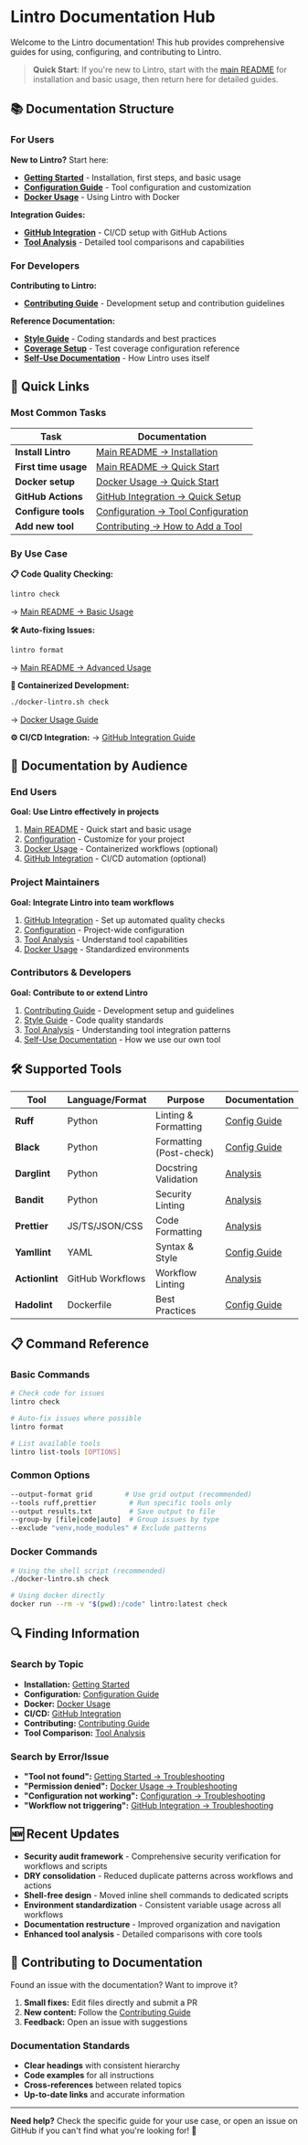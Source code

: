 # Lintro Documentation Hub

Welcome to the Lintro documentation! This hub provides comprehensive guides for using, configuring, and contributing to Lintro.

> **Quick Start**: If you're new to Lintro, start with the [main README](../README.md) for installation and basic usage, then return here for detailed guides.

## 📚 Documentation Structure

### For Users

**New to Lintro?** Start here:

- **[Getting Started](getting-started.md)** - Installation, first steps, and basic usage
- **[Configuration Guide](configuration.md)** - Tool configuration and customization
- **[Docker Usage](docker.md)** - Using Lintro with Docker

**Integration Guides:**

- **[GitHub Integration](github-integration.md)** - CI/CD setup with GitHub Actions
- **[Tool Analysis](tool-analysis/)** - Detailed tool comparisons and capabilities

### For Developers

**Contributing to Lintro:**

- **[Contributing Guide](contributing.md)** - Development setup and contribution guidelines

**Reference Documentation:**

- **[Style Guide](style-guide.md)** - Coding standards and best practices
- **[Coverage Setup](coverage-setup.md)** - Test coverage configuration reference
- **[Self-Use Documentation](lintro-self-use.md)** - How Lintro uses itself

## 🚀 Quick Links

### Most Common Tasks

| Task                 | Documentation                                                             |
| -------------------- | ------------------------------------------------------------------------- |
| **Install Lintro**   | [Main README → Installation](../README.md#installation)                   |
| **First time usage** | [Main README → Quick Start](../README.md#quick-start)                     |
| **Docker setup**     | [Docker Usage → Quick Start](docker.md#quick-start)                       |
| **GitHub Actions**   | [GitHub Integration → Quick Setup](github-integration.md#quick-setup)     |
| **Configure tools**  | [Configuration → Tool Configuration](configuration.md#tool-configuration) |
| **Add new tool**     | [Contributing → How to Add a Tool](contributing.md#how-to-add-a-new-tool) |

### By Use Case

**📋 Code Quality Checking:**

```bash
lintro check
```

→ [Main README → Basic Usage](../README.md#basic-usage)

**🛠️ Auto-fixing Issues:**

```bash
lintro format
```

→ [Main README → Advanced Usage](../README.md#advanced-usage)

**🐳 Containerized Development:**

```bash
./docker-lintro.sh check
```

→ [Docker Usage Guide](docker.md)

**⚙️ CI/CD Integration:**
→ [GitHub Integration Guide](github-integration.md)

## 📖 Documentation by Audience

### End Users

**Goal: Use Lintro effectively in projects**

1. [Main README](../README.md) - Quick start and basic usage
2. [Configuration](configuration.md) - Customize for your project
3. [Docker Usage](docker.md) - Containerized workflows (optional)
4. [GitHub Integration](github-integration.md) - CI/CD automation (optional)

### Project Maintainers

**Goal: Integrate Lintro into team workflows**

1. [GitHub Integration](github-integration.md) - Set up automated quality checks
2. [Configuration](configuration.md) - Project-wide configuration
3. [Tool Analysis](tool-analysis/) - Understand tool capabilities
4. [Docker Usage](docker.md) - Standardized environments

### Contributors & Developers

**Goal: Contribute to or extend Lintro**

1. [Contributing Guide](contributing.md) - Development setup and guidelines
2. [Style Guide](style-guide.md) - Code quality standards
3. [Tool Analysis](tool-analysis/) - Understanding tool integration patterns
4. [Self-Use Documentation](lintro-self-use.md) - How we use our own tool

## 🛠️ Supported Tools

| Tool           | Language/Format  | Purpose                 | Documentation                                              |
| -------------- | ---------------- | ----------------------- | ---------------------------------------------------------- |
| **Ruff**       | Python           | Linting & Formatting    | [Config Guide](configuration.md#ruff-configuration)        |
| **Black**      | Python           | Formatting (Post-check) | [Config Guide](configuration.md#post-checks-configuration) |
| **Darglint**   | Python           | Docstring Validation    | [Analysis](tool-analysis/darglint-analysis.md)             |
| **Bandit**     | Python           | Security Linting        | [Analysis](tool-analysis/bandit-analysis.md)               |
| **Prettier**   | JS/TS/JSON/CSS   | Code Formatting         | [Analysis](tool-analysis/prettier-analysis.md)             |
| **Yamllint**   | YAML             | Syntax & Style          | [Config Guide](configuration.md#yamllint-configuration)    |
| **Actionlint** | GitHub Workflows | Workflow Linting        | [Analysis](tool-analysis/actionlint-analysis.md)           |
| **Hadolint**   | Dockerfile       | Best Practices          | [Config Guide](configuration.md#hadolint-configuration)    |

## 📋 Command Reference

### Basic Commands

```bash
# Check code for issues
lintro check

# Auto-fix issues where possible
lintro format

# List available tools
lintro list-tools [OPTIONS]
```

### Common Options

```bash
--output-format grid        # Use grid output (recommended)
--tools ruff,prettier        # Run specific tools only
--output results.txt         # Save output to file
--group-by [file|code|auto]  # Group issues by type
--exclude "venv,node_modules" # Exclude patterns
```

### Docker Commands

```bash
# Using the shell script (recommended)
./docker-lintro.sh check

# Using docker directly
docker run --rm -v "$(pwd):/code" lintro:latest check
```

## 🔍 Finding Information

### Search by Topic

- **Installation:** [Getting Started](getting-started.md#installation)
- **Configuration:** [Configuration Guide](configuration.md)
- **Docker:** [Docker Usage](docker.md)
- **CI/CD:** [GitHub Integration](github-integration.md)
- **Contributing:** [Contributing Guide](contributing.md)
- **Tool Comparison:** [Tool Analysis](tool-analysis/)

### Search by Error/Issue

- **"Tool not found":** [Getting Started → Troubleshooting](getting-started.md#troubleshooting)
- **"Permission denied":** [Docker Usage → Troubleshooting](docker.md#troubleshooting)
- **"Configuration not working":** [Configuration → Troubleshooting](configuration.md#troubleshooting-configuration)
- **"Workflow not triggering":** [GitHub Integration → Troubleshooting](github-integration.md#troubleshooting)

## 🆕 Recent Updates

- **Security audit framework** - Comprehensive security verification for workflows and scripts
- **DRY consolidation** - Reduced duplicate patterns across workflows and actions
- **Shell-free design** - Moved inline shell commands to dedicated scripts
- **Environment standardization** - Consistent variable usage across all workflows
- **Documentation restructure** - Improved organization and navigation
- **Enhanced tool analysis** - Detailed comparisons with core tools

## 🤝 Contributing to Documentation

Found an issue with the documentation? Want to improve it?

1. **Small fixes:** Edit files directly and submit a PR
2. **New content:** Follow the [Contributing Guide](contributing.md)
3. **Feedback:** Open an issue with suggestions

### Documentation Standards

- **Clear headings** with consistent hierarchy
- **Code examples** for all instructions
- **Cross-references** between related topics
- **Up-to-date links** and accurate information

---

**Need help?** Check the specific guide for your use case, or open an issue on GitHub if you can't find what you're looking for! 🚀
